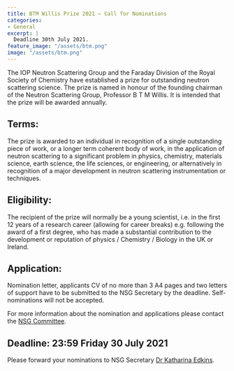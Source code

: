 ```yaml
---
title: BTM Willis Prize 2021 – Call for Nominations
categories:
- General
excerpt: |
  Deadline 30th July 2021.
feature_image: "/assets/btm.png"
image: "/assets/btm.png"
---
```


The IOP Neutron Scattering Group and the Faraday Division of the Royal Society of Chemistry have established a prize for outstanding neutron scattering science. The prize is named in honour of the founding chairman of the Neutron Scattering Group, Professor B T M Willis. It is intended that the prize will be awarded annually.

## Terms: 
The prize is awarded to an individual in recognition of a single outstanding piece of work, or a longer term coherent body of work, in the application of neutron scattering to a significant problem in physics, chemistry, materials science, earth science, the life sciences, or engineering, or alternatively in recognition of a major development in neutron scattering instrumentation or techniques.

## Eligibility: 
The recipient of the prize will normally be a young scientist, i.e. in the first 12 years of a research career (allowing for career breaks) e.g. following the award of a first degree, who has made a substantial contribution to the development or reputation of physics / Chemistry / Biology in the UK or Ireland.

## Application: 
Nomination letter, applicants CV of no more than 3 A4 pages and two letters of support have to be submitted to the NSG Secretary by the deadline. Self-nominations will not be accepted.

For more information about the nomination and applications please contact the [NSG Committee](committee@ukneutron.org).

## Deadline: 23:59 Friday 30 July 2021

Please forward your nominations to NSG Secretary [Dr Katharina Edkins](katharina.edkins@manchester.ac.uk).

